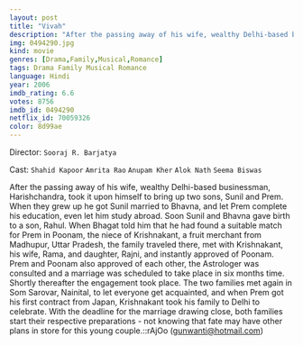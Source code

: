 ```yaml
---
layout: post
title: "Vivah"
description: "After the passing away of his wife, wealthy Delhi-based businessman, Harishchandra, took it upon himself to bring up two sons, Sunil and Prem. When they grew up he got Sunil married to Bhavna, and let Prem complete his education, even let him study abroad. Soon Sunil and Bhavna gave birth to a son, Rahul. When Bhagat told him that he had found a suitable match for Prem in Poonam, the niece of Krishnakant, a fruit merchant from Madhupur, Uttar Pradesh, the family traveled there, met with Krishnakant, his .."
img: 0494290.jpg
kind: movie
genres: [Drama,Family,Musical,Romance]
tags: Drama Family Musical Romance 
language: Hindi
year: 2006
imdb_rating: 6.6
votes: 8756
imdb_id: 0494290
netflix_id: 70059326
color: 8d99ae
---
```

Director: `Sooraj R. Barjatya`  

Cast: `Shahid Kapoor` `Amrita Rao` `Anupam Kher` `Alok Nath` `Seema Biswas` 

After the passing away of his wife, wealthy Delhi-based businessman, Harishchandra, took it upon himself to bring up two sons, Sunil and Prem. When they grew up he got Sunil married to Bhavna, and let Prem complete his education, even let him study abroad. Soon Sunil and Bhavna gave birth to a son, Rahul. When Bhagat told him that he had found a suitable match for Prem in Poonam, the niece of Krishnakant, a fruit merchant from Madhupur, Uttar Pradesh, the family traveled there, met with Krishnakant, his wife, Rama, and daughter, Rajni, and instantly approved of Poonam. Prem and Poonam also approved of each other, the Astrologer was consulted and a marriage was scheduled to take place in six months time. Shortly thereafter the engagement took place. The two families met again in Som Sarovar, Nainital, to let everyone get acquainted, and when Prem got his first contract from Japan, Krishnakant took his family to Delhi to celebrate. With the deadline for the marriage drawing close, both families start their respective preparations - not knowing that fate may have other plans in store for this young couple.::rAjOo (gunwanti@hotmail.com)